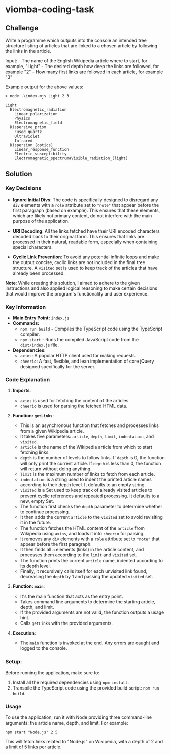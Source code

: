 # viomba-coding-task

## Challenge

Write a programme which outputs into the console an intended tree structure listing of articles that are linked to a chosen article by following the links in the article.

Input:
	- The name of the English Wikipedia article where to start, for example, "Light"
	- The desired depth how deep the links are followed, for example "2"
	- How many first links are followed in each article, for example "3"

Example output for the above values:

``` 
> node .\index.mjs Light 2 3

Light
  Electromagnetic_radiation
    Linear_polarization
    Physics
    Electromagnetic_field
  Dispersive_prism
    Fused_quartz
    Ultraviolet
    Infrared
  Dispersion_(optics)
    Linear_response_function
    Electric_susceptibility
    Electromagnetic_spectrum#Visible_radiation_(light)
```

## Solution

### Key Decisions

- **Ignore Initial Divs**: The code is specifically designed to disregard any `div` elements with a `role` attribute set to `"note"` that appear before the first paragraph (based on example). This ensures that these elements, which are likely not primary content, do not interfere with the main purpose of the application.

- **URI Decoding**: All the links fetched have their URI encoded characters decoded back to their original form. This ensures that links are processed in their natural, readable form, especially when containing special characters.

- **Cyclic Link Prevention**: To avoid any potential infinite loops and make the output concise, cyclic links are not included in the final tree structure. A `visited` set is used to keep track of the articles that have already been processed.

**Note**: While creating this solution, I aimed to adhere to the given instructions and also applied logical reasoning to make certain decisions that would improve the program's functionality and user experience.


### Key Information

- **Main Entry Point:** `index.js`
- **Commands:** 
  - `npm run build` - Compiles the TypeScript code using the TypeScript compiler.
  - `npm start` - Runs the compiled JavaScript code from the `dist/index.js` file.
- **Dependencies**:
  - `axios`: A popular HTTP client used for making requests.
  - `cheerio`: A fast, flexible, and lean implementation of core jQuery designed specifically for the server.

### Code Explanation

1. **Imports**: 
   - `axios` is used for fetching the content of the articles.
   - `cheerio` is used for parsing the fetched HTML data.

2. **Function: `getLinks`**: 
   - This is an asynchronous function that fetches and processes links from a given Wikipedia article.
   - It takes five parameters: `article`, `depth`, `limit`, `indentation`, and `visited`.
   - `article` is the name of the Wikipedia article from which to start fetching links.
   - `depth` is the number of levels to follow links. If `depth` is 0, the function will only print the current article. If `depth` is less than 0, the function will return without doing anything.
   - `limit` is the maximum number of links to fetch from each article.
   - `indentation` is a string used to indent the printed article names according to their depth level. It defaults to an empty string.
   - `visited` is a Set used to keep track of already visited articles to prevent cyclic references and repeated processing. It defaults to a new, empty Set.
   - The function first checks the `depth` parameter to determine whether to continue processing.
   - It then adds the current `article` to the `visited` set to avoid revisiting it in the future.
   - The function fetches the HTML content of the `article` from Wikipedia using `axios`, and loads it into `cheerio` for parsing.
   - It removes any `div` elements with a `role` attribute set to `"note"` that appear before the first paragraph.
   - It then finds all `a` elements (links) in the article content, and processes them according to the `limit` and `visited` set.
   - The function prints the current `article` name, indented according to its depth level.
   - Finally, it recursively calls itself for each unvisited link found, decreasing the `depth` by 1 and passing the updated `visited` set.

3. **Function: `main`**: 
   - It's the main function that acts as the entry point.
   - Takes command line arguments to determine the starting article, depth, and limit.
   - If the provided arguments are not valid, the function outputs a usage hint.
   - Calls `getLinks` with the provided arguments.

4. **Execution**: 
   - The `main` function is invoked at the end. Any errors are caught and logged to the console.

### Setup:

Before running the application, make sure to:

1. Install all the required dependencies using `npm install`.
2. Transpile the TypeScript code using the provided build script: `npm run build`.
### Usage

To use the application, run it with Node providing three command-line arguments: the article name, depth, and limit. For example:

```shell
npm start "Node.js" 2 5
```

This will fetch links related to "Node.js" on Wikipedia, with a depth of 2 and a limit of 5 links per article.